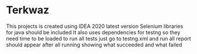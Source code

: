 # Terkwaz
This projects is created using IDEA 2020 latest version 
Selenium libraries for java should be included
It also uses dependencies for testng so they need time to be loaded
to run all tests just go to testng.xml and run all
report should appear after all running showing what succeeded and what failed
